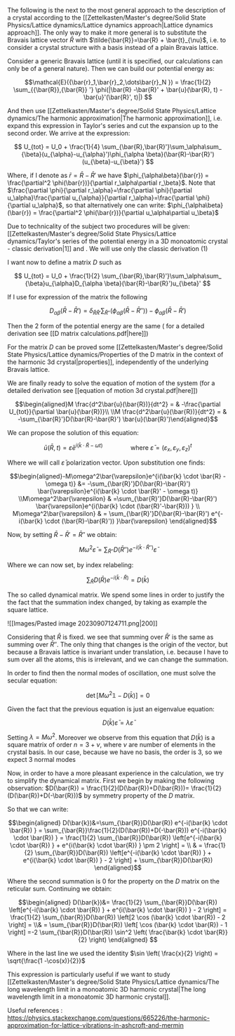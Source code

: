 The following is the next to the most general approach to the description of a crystal according to the [[Zettelkasten/Master's degree/Solid State Physics/Lattice dynamics/Lattice dynamics approach|Lattice dynamics approach]].
The only way to make it more general is to substitute the Bravais lattice vector $\bar{R}$ with $\tilde{\bar{R}}=\bar{R} + \bar{t}_{\nu}$,  i.e. to consider a crystal structure with a basis instead of a plain Bravais lattice. 

Consider a generic Bravais lattice (until it is specified, our calculations can only be of a general nature). 
Then we can build our potential energy as:

$$\mathcal{E}({\bar{r}_1,\bar{r}_2,\dots\bar{r}_N })  = \frac{1}{2} \sum_{{\bar{R}},{\bar{R}} '} \phi(|\bar{R} -\bar{R}' + \bar{u}(\bar{R}, t) - \bar{u}'(\bar{R}', t)|) $$

And then use [[Zettelkasten/Master's degree/Solid State Physics/Lattice dynamics/The harmonic approximation|The harmonic approximation]], i.e. expand this expression in Taylor's series and cut the expansion up to the second order.
We arrive at the expression:

$$ U_{tot} = U_0 + \frac{1}{4} \sum_{\bar{R},\bar{R}'}\sum_\alpha\sum_ {\beta}(u_{\alpha}-u_{\alpha}')\phi_{\alpha \beta}(\bar{R}-\bar{R}')(u_{\beta}-u_{\beta}') $$

Where, if I denote as $\bar{r}= \bar{R}-\bar{R}'$ we have $\phi_{\alpha\beta}(\bar{r}) = \frac{\partial^2 \phi(\bar{r})}{\partial r_\alpha\partial r_\beta}$.
Note that $\frac{\partial \phi}{\partial r_\alpha}=\frac{\partial \phi}{\partial u_\alpha}\frac{\partial u_{\alpha}}{\partial r_\alpha}=\frac{\partial \phi}{\partial u_\alpha}$, so that alternatively one can write: $\phi_{\alpha\beta}(\bar{r}) = \frac{\partial^2 \phi(\bar{r})}{\partial u_\alpha\partial u_\beta}$


Due to technicality of the subject two procedures will be given:  [[Zettelkasten/Master's degree/Solid State Physics/Lattice dynamics/Taylor's series of the potential energy in a 3D monoatomic crystal - classic derivation|1]] and  . We will use only the classic derivation (1)

I want now to define a matrix $D$ such as

$$ U_{tot} = U_0 + \frac{1}{2} \sum_{\bar{R},\bar{R}'}\sum_\alpha\sum_ {\beta}u_{\alpha}D_{\alpha \beta}(\bar{R}-\bar{R}')u_{\beta}'  $$

If I use for expression of the matrix the following

$$D_{\alpha \beta}(\bar{R}-\bar{R}')  =\delta_{\bar{R}\bar{R}'} \sum_{\bar{R}''} \left( \phi_{\alpha \beta}(\bar{R}-\bar{R}'')\right) -\phi_{\alpha \beta}(\bar{R}-\bar{R}')$$

Then the 2 form of the potential energy are the same ( for a detailed derivation see [[D matrix calculations.pdf|here]])

For the matrix $D$ can be proved some [[Zettelkasten/Master's degree/Solid State Physics/Lattice dynamics/Properties of the D matrix in the context of the harmonic 3d crystal|properties]], independently of the underlying Bravais lattice.

We are finally ready to solve the equation of motion of the system (for a detailed derivation see [[equation of motion 3d crystal.pdf|here]])

$$\begin{aligned}M \frac{d^2\bar{u}(\bar{R})}{dt^2} = & -\frac{\partial U_{tot}}{\partial \bar{u}(\bar{R})}\\ \\M \frac{d^2\bar{u}(\bar{R})}{dt^2} = & -\sum_{\bar{R}'}D(\bar{R}-\bar{R}') \bar{u}(\bar{R}')\end{aligned}$$

We can propose the solution of this equation:

$$\bar{u}(\bar{R},t) = \bar{\varepsilon}e^{i(\bar{k} \cdot \bar{R} - \omega t)}  \qquad\qquad  \text{where}\ \bar{\varepsilon}=(\varepsilon_x,\varepsilon_y,\varepsilon_z)^t $$

Where we will call $\bar{\varepsilon}$ polarization vector. 
Upon substitution one finds:

$$\begin{aligned}-M\omega^2\bar{\varepsilon}e^{i(\bar{k} \cdot \bar{R} - \omega t)} &= -\sum_{\bar{R}'}D(\bar{R}-\bar{R}') \bar{\varepsilon}e^{i(\bar{k} \cdot \bar{R}' - \omega t)} \\M\omega^2\bar{\varepsilon} & =\sum_{\bar{R}'}D(\bar{R}-\bar{R}') \bar{\varepsilon}e^{i(\bar{k} \cdot (\bar{R}'-\bar{R})) } \\ M\omega^2\bar{\varepsilon} & = \sum_{\bar{R}'}D(\bar{R}-\bar{R}') e^{-i(\bar{k} \cdot (\bar{R}-\bar{R}')) }\bar{\varepsilon} \end{aligned}$$

Now, by setting $\bar{R}-\bar{R}' = \bar{R}''$ we obtain:

$$M\omega^2\bar{\varepsilon} =\sum_{\bar{R}''}D(\bar{R}'') e^{-i(\bar{k} \cdot \bar{R}'') }\bar{\varepsilon} $$

Where we can now set, by index relabeling:

$$\sum_{\bar{R}}D(\bar{R}) e^{-i(\bar{k} \cdot \bar{R}) } = D(\bar{k})$$

The so called dynamical matrix.
We spend some lines in order to justify the the fact that the summation index changed, by taking as example the square lattice.

![[Images/Pasted image 20230907124711.png|200]]

Considering that $\bar{R}$ is fixed. we see that summing over $\bar{R}'$ is the same as summing over $\bar{R}''$. The only thing that changes is the origin of the vector, but because a Bravais lattice is invariant under translation, i.e. because I have to sum over all the atoms, this is irrelevant, and we can change the summation.  

In order to find then the normal modes of oscillation, one must solve the secular equation:

$$\det\left[M\omega^2\mathbb{1}-D(\bar{k})\right] =0$$

Given the fact that the previous equation is just an eigenvalue equation:

$$D(\bar{k})\bar{\varepsilon} = \lambda\bar{\varepsilon}  $$

Setting $\lambda = M\omega^2$. Moreover we observe from this equation that $D(\bar{k})$ is a square matrix of order $n=3+\nu$, where $\nu$ are number of elements in the crystal basis. In our case, because we have no basis, the order is 3, so we expect 3 normal modes

Now, in order to have a more pleasant experience in the calculation, we try to simplify the dynamical matrix.
First we begin by making the following observation: $D(\bar{R}) = \frac{1}{2}(D(\bar{R})+D(\bar{R}))= \frac{1}{2}(D(\bar{R})+D(-\bar{R}))$ by symmetry property of the $D$ matrix.

So that we can write:

$$\begin{aligned} D(\bar{k})&=\sum_{\bar{R}}D(\bar{R}) e^{-i(\bar{k} \cdot \bar{R}) } = \sum_{\bar{R}}\frac{1}{2}(D(\bar{R})+D(-\bar{R})) e^{-i(\bar{k} \cdot \bar{R}) } = \frac{1}{2} \sum_{\bar{R}}D(\bar{R}) \left[e^{-i(\bar{k} \cdot \bar{R}) } + e^{i(\bar{k} \cdot \bar{R}) } \pm 2 \right] = \\ & =  \frac{1}{2} \sum_{\bar{R}}D(\bar{R}) \left[e^{-i(\bar{k} \cdot \bar{R}) } + e^{i(\bar{k} \cdot \bar{R}) } - 2 \right] + \sum_{\bar{R}}D(\bar{R}) \end{aligned}$$

Where the second summation is $0$ for the property on the $D$ matrix on the reticular sum.
Continuing we obtain:

$$\begin{aligned}  D(\bar{k})&= \frac{1}{2} \sum_{\bar{R}}D(\bar{R}) \left[e^{-i(\bar{k} \cdot \bar{R}) } + e^{i(\bar{k} \cdot \bar{R}) } - 2 \right] = \frac{1}{2} \sum_{\bar{R}}D(\bar{R}) \left[2 \cos (\bar{k} \cdot \bar{R}) - 2 \right] = \\& =  \sum_{\bar{R}}D(\bar{R}) \left[ \cos (\bar{k} \cdot \bar{R}) - 1 \right] =-2 \sum_{\bar{R}}D(\bar{R}) \sin^2 \left( \frac{\bar{k} \cdot \bar{R}}{2} \right) \end{aligned} $$

Where in the last line we used the identity $\sin \left( \frac{x}{2} \right) = \sqrt{\frac{1 -\cos(x)}{2}}$

This expression is particularly useful if we want to study [[Zettelkasten/Master's degree/Solid State Physics/Lattice dynamics/The long wavelength limit in a monoatomic 3D harmonic crystal|The long wavelength limit in a monoatomic 3D harmonic crystal]].

Useful references : https://physics.stackexchange.com/questions/665226/the-harmonic-approximation-for-lattice-vibrations-in-ashcroft-and-mermin
